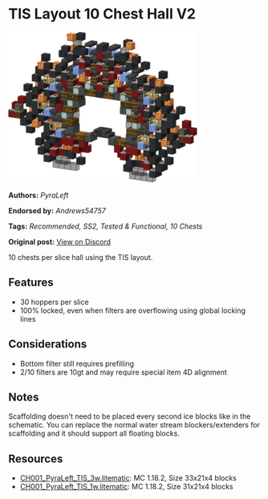 # TIS Layout 10 Chest Hall V2
<img alt="TIS_1w.png" src="images/TIS_1w.png?raw=1" height="300px">

**Authors:** *PyraLeft*

**Endorsed by:** *Andrews54757*

**Tags:** *Recommended, SS2, Tested & Functional, 10 Chests*

**Original post:** [View on Discord](https://discord.com/channels/1375556143186837695/1388317398049882207)

10 chests per slice hall using the TIS layout.
## Features
- 30 hoppers per slice
- 100% locked, even when filters are overflowing using global locking lines
## Considerations
- Bottom filter still requires prefilling
- 2/10 filters are 10gt and may require special item 4D alignment
## Notes
Scaffolding doesn't need to be placed every second ice blocks like in the schematic. You can replace the normal water stream blockers/extenders for scaffolding and it should support all floating blocks.

## Resources
- [CH001_PyraLeft_TIS_3w.litematic](attachments/CH001_PyraLeft_TIS_3w.litematic): MC 1.18.2, Size 33x21x4 blocks
- [CH001_PyraLeft_TIS_1w.litematic](attachments/CH001_PyraLeft_TIS_1w.litematic): MC 1.18.2, Size 31x21x4 blocks
